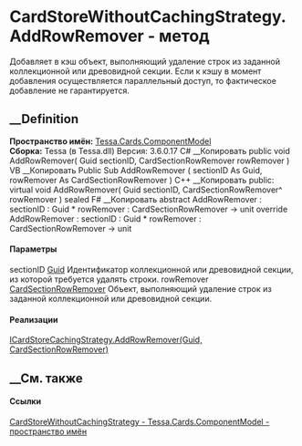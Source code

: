 # CardStoreWithoutCachingStrategy.AddRowRemover - метод
Добавляет в кэш объект, выполняющий удаление строк из заданной коллекционной
или древовидной секции. Если к кэшу в момент добавления осуществляется
параллельный доступ, то фактическое добавление не гарантируется.
## __Definition
 **Пространство имён:**
[Tessa.Cards.ComponentModel](N_Tessa_Cards_ComponentModel.htm)  
 **Сборка:** Tessa (в Tessa.dll) Версия: 3.6.0.17
C# __Копировать
     public void AddRowRemover(
    	Guid sectionID,
    	CardSectionRowRemover rowRemover
    )
VB __Копировать
     Public Sub AddRowRemover ( 
    	sectionID As Guid,
    	rowRemover As CardSectionRowRemover
    )
C++ __Копировать
     public:
    virtual void AddRowRemover(
    	Guid sectionID, 
    	CardSectionRowRemover^ rowRemover
    ) sealed
F# __Копировать
     abstract AddRowRemover : 
            sectionID : Guid * 
            rowRemover : CardSectionRowRemover -> unit 
    override AddRowRemover : 
            sectionID : Guid * 
            rowRemover : CardSectionRowRemover -> unit 
#### Параметры
sectionID [Guid](https://learn.microsoft.com/dotnet/api/system.guid)
    Идентификатор коллекционной или древовидной секции, из которой требуется удалять строки.
rowRemover
[CardSectionRowRemover](T_Tessa_Cards_ComponentModel_CardSectionRowRemover.htm)
    Объект, выполняющий удаление строк из заданной коллекционной или древовидной секции.
#### Реализации
[ICardStoreCachingStrategy.AddRowRemover(Guid,
CardSectionRowRemover)](M_Tessa_Cards_ComponentModel_ICardStoreCachingStrategy_AddRowRemover.htm)  
##  __См. также
#### Ссылки
[CardStoreWithoutCachingStrategy -
](T_Tessa_Cards_ComponentModel_CardStoreWithoutCachingStrategy.htm)
[Tessa.Cards.ComponentModel - пространство
имён](N_Tessa_Cards_ComponentModel.htm)
